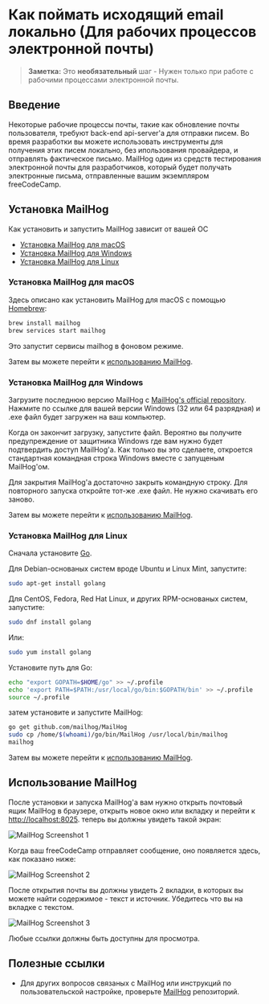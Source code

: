 # Как поймать исходящий email локально (Для рабочих процессов электронной почты)

> **Заметка:** Это **необязательный** шаг - Нужен только при работе с рабочими процессами электронной почты.

## Введение

Некоторые рабочие процессы почты, такие как обновление почты пользователя, требуют back-end api-server'a для отправки писем. Во время разработки вы можете использовать инструменты для получения этих писем локально, без ипользования провайдера, и отправлять фактическое письмо. MailHog один из средств тестирования электронной почты для разработчиков, который будет получать электронные письма, отправленные вашим экземпляром freeCodeCamp.

## Установка MailHog

Как установить и запустить MailHog зависит от вашей ОС

- [Установка MailHog для macOS](#installing-mailhog-on-macos)
- [Установка MailHog для Windows](#installing-mailhog-on-windows)
- [Установка MailHog для Linux](#installing-mailhog-on-linux)

### Установка MailHog для macOS

Здесь описано как установить MailHog для macOS с помощью [Homebrew](https://brew.sh/):

```bash
brew install mailhog
brew services start mailhog
```

Это запустит сервисы mailhog в фоновом режиме.

Затем вы можете перейти к [использованию MailHog](#using-mailhog).

### Установка MailHog для Windows

Загрузите последнюю версию MailHog с [MailHog's official repository](https://github.com/mailhog/MailHog/releases). Нажмите по ссылке для вашей версии Windows (32 или 64 разрядная) и .exe файл будет загружен на ваш компьютер.

Когда он закончит загрузку, запустите файл. Вероятно вы получите предупреждение от защитника Windows где вам нужно будет подтвердить доступ MailHog'a. Как только вы это сделаете, откроется стандартная командная строка Windows вместе с запущеным MailHog'ом.

Для закрытия MailHog'a достаточно закрыть командную строку. Для повторного запуска откройте тот-же .exe файл. Не нужно скачивать его заново.

Затем вы можете перейти к [использованию MailHog](#using-mailhog).

### Установка MailHog для Linux

Сначала установите [Go](https://golang.org).

Для Debian-основаных систем вроде Ubuntu и Linux Mint, запустите:

```bash
sudo apt-get install golang
```

Для CentOS, Fedora, Red Hat Linux, и других RPM-основаных систем, запустите:

```bash
sudo dnf install golang
```

Или:

```bash
sudo yum install golang
```

Установите путь для Go:

```bash
echo "export GOPATH=$HOME/go" >> ~/.profile
echo 'export PATH=$PATH:/usr/local/go/bin:$GOPATH/bin' >> ~/.profile
source ~/.profile
```

затем установите и запустите MailHog:

```bash
go get github.com/mailhog/MailHog
sudo cp /home/$(whoami)/go/bin/MailHog /usr/local/bin/mailhog
mailhog
```

Затем вы можете перейти к [использованию MailHog](#using-mailhog).

## Использование MailHog

После установки и запуска MailHog'a вам нужно открыть почтовый ящик MailHog в браузере, открыть новое окно или вкладку и перейти к [http://localhost:8025](http://localhost:8025).
теперь вы должны увидеть такой экран:

![MailHog Screenshot 1](images/mailhog/1.jpg)

Когда ваш freeCodeCamp отправляет сообщение, оно появляется здесь, как показано ниже:

![MailHog Screenshot 2](images/mailhog/2.jpg)

После открытия почты вы должны увидеть 2 вкладки, в которых вы можете найти содержимое - текст и источник. Убедитесь что вы на вкладке с текстом.

![MailHog Screenshot 3](images/mailhog/3.jpg)

Любые ссылки должны быть доступны для просмотра.

## Полезные ссылки

- Для других вопросов связаных с MailHog или инструкций по пользовательской настройке, проверьте [MailHog](https://github.com/mailhog/MailHog) репозиторий.

